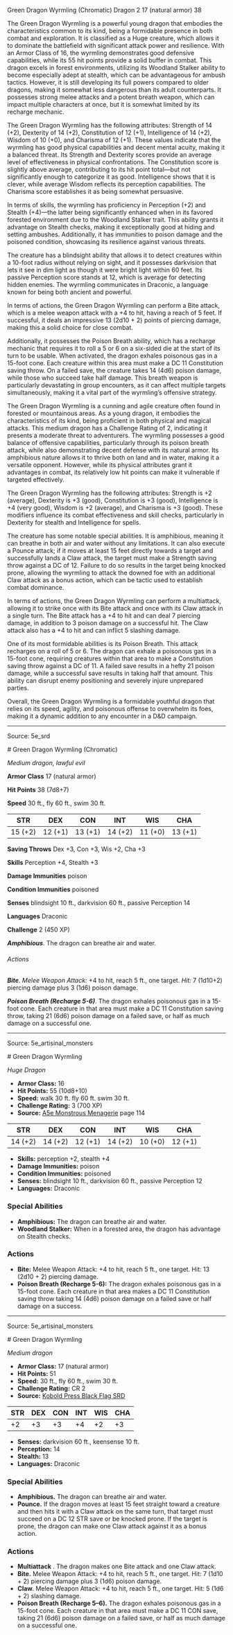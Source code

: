 <MonsterName/>Green Dragon Wyrmling (Chromatic)</MonsterName>
<CreatureType/>Dragon</CreatureType>
<CR/>2</CR>
<AC/>17 (natural armor)</AC>
<HP/>38</HP>
<summary>The Green Dragon Wyrmling is a powerful young dragon that embodies the characteristics common to its kind, being a formidable presence in both combat and exploration. It is classified as a Huge creature, which allows it to dominate the battlefield with significant attack power and resilience. With an Armor Class of 16, the wyrmling demonstrates good defensive capabilities, while its 55 hit points provide a solid buffer in combat. This dragon excels in forest environments, utilizing its Woodland Stalker ability to become especially adept at stealth, which can be advantageous for ambush tactics. However, it is still developing its full powers compared to older dragons, making it somewhat less dangerous than its adult counterparts. It possesses strong melee attacks and a potent breath weapon, which can impact multiple characters at once, but it is somewhat limited by its recharge mechanic.</summary>

<detail>

The Green Dragon Wyrmling has the following attributes: Strength of 14 (+2), Dexterity of 14 (+2), Constitution of 12 (+1), Intelligence of 14 (+2), Wisdom of 10 (+0), and Charisma of 12 (+1). These values indicate that the wyrmling has good physical capabilities and decent mental acuity, making it a balanced threat. Its Strength and Dexterity scores provide an average level of effectiveness in physical confrontations. The Constitution score is slightly above average, contributing to its hit point total—but not significantly enough to categorize it as good. Intelligence shows that it is clever, while average Wisdom reflects its perception capabilities. The Charisma score establishes it as being somewhat persuasive.

In terms of skills, the wyrmling has proficiency in Perception (+2) and Stealth (+4)—the latter being significantly enhanced when in its favored forested environment due to the Woodland Stalker trait. This ability grants it advantage on Stealth checks, making it exceptionally good at hiding and setting ambushes. Additionally, it has immunities to poison damage and the poisoned condition, showcasing its resilience against various threats.

The creature has a blindsight ability that allows it to detect creatures within a 10-foot radius without relying on sight, and it possesses darkvision that lets it see in dim light as though it were bright light within 60 feet. Its passive Perception score stands at 12, which is average for detecting hidden enemies. The wyrmling communicates in Draconic, a language known for being both ancient and powerful.

In terms of actions, the Green Dragon Wyrmling can perform a Bite attack, which is a melee weapon attack with a +4 to hit, having a reach of 5 feet. If successful, it deals an impressive 13 (2d10 + 2) points of piercing damage, making this a solid choice for close combat.

Additionally, it possesses the Poison Breath ability, which has a recharge mechanic that requires it to roll a 5 or 6 on a six-sided die at the start of its turn to be usable. When activated, the dragon exhales poisonous gas in a 15-foot cone. Each creature within this area must make a DC 11 Constitution saving throw. On a failed save, the creature takes 14 (4d6) poison damage, while those who succeed take half damage. This breath weapon is particularly devastating in group encounters, as it can affect multiple targets simultaneously, making it a vital part of the wyrmling’s offensive strategy.

The Green Dragon Wyrmling is a cunning and agile creature often found in forested or mountainous areas. As a young dragon, it embodies the characteristics of its kind, being proficient in both physical and magical attacks. This medium dragon has a Challenge Rating of 2, indicating it presents a moderate threat to adventurers. The wyrmling possesses a good balance of offensive capabilities, particularly through its poison breath attack, while also demonstrating decent defense with its natural armor. Its amphibious nature allows it to thrive both on land and in water, making it a versatile opponent. However, while its physical attributes grant it advantages in combat, its relatively low hit points can make it vulnerable if targeted effectively.

The Green Dragon Wyrmling has the following attributes: Strength is +2 (average), Dexterity is +3 (good), Constitution is +3 (good), Intelligence is +4 (very good), Wisdom is +2 (average), and Charisma is +3 (good). These modifiers influence its combat effectiveness and skill checks, particularly in Dexterity for stealth and Intelligence for spells.

The creature has some notable special abilities. It is amphibious, meaning it can breathe in both air and water without any limitations. It can also execute a Pounce attack; if it moves at least 15 feet directly towards a target and successfully lands a Claw attack, the target must make a Strength saving throw against a DC of 12. Failure to do so results in the target being knocked prone, allowing the wyrmling to attack the downed foe with an additional Claw attack as a bonus action, which can be tactic used to establish combat dominance.

In terms of actions, the Green Dragon Wyrmling can perform a multiattack, allowing it to strike once with its Bite attack and once with its Claw attack in a single turn. The Bite attack has a +4 to hit and can deal 7 piercing damage, in addition to 3 poison damage on a successful hit. The Claw attack also has a +4 to hit and can inflict 5 slashing damage. 

One of its most formidable abilities is its Poison Breath. This attack recharges on a roll of 5 or 6. The dragon can exhale a poisonous gas in a 15-foot cone, requiring creatures within that area to make a Constitution saving throw against a DC of 11. A failed save results in a hefty 21 poison damage, while a successful save results in taking half that amount. This ability can disrupt enemy positioning and severely injure unprepared parties.

Overall, the Green Dragon Wyrmling is a formidable youthful dragon that relies on its speed, agility, and poisonous offense to overwhelm its foes, making it a dynamic addition to any encounter in a D&D campaign.</detail>



---

Source: 5e_srd

<statblock>
# Green Dragon Wyrmling (Chromatic)

*Medium dragon, lawful evil*

**Armor Class** 17 (natural armor)

**Hit Points** 38 (7d8+7)

**Speed** 30 ft., fly 60 ft., swim 30 ft.

| STR     | DEX     | CON     | INT     | WIS     | CHA     |
|---------|---------|---------|---------|---------|---------|
| 15 (+2) | 12 (+1) | 13 (+1) | 14 (+2) | 11 (+0) | 13 (+1) |

**Saving Throws** Dex +3, Con +3, Wis +2, Cha +3

**Skills** Perception +4, Stealth +3

**Damage Immunities** poison

**Condition Immunities** poisoned

**Senses** blindsight 10 ft., darkvision 60 ft., passive Perception 14

**Languages** Draconic

**Challenge** 2 (450 XP)

***Amphibious***. The dragon can breathe air and water.

###### Actions

***Bite***. *Melee Weapon Attack:* +4 to hit, reach 5 ft., one target. *Hit:* 7 (1d10+2) piercing damage plus 3 (1d6) poison damage.

***Poison Breath (Recharge 5-6)***. The dragon exhales poisonous gas in a 15-foot cone. Each creature in that area must make a DC 11 Constitution saving throw, taking 21 (6d6) poison damage on a failed save, or half as much damage on a successful one.
</statblock>




---

Source: 5e_artisinal_monsters

<statblock>
# Green Dragon Wyrmling

*Huge* *Dragon*

- **Armor Class:** 16
- **Hit Points:** 55 (10d8+10)
- **Speed:** walk 30 ft. fly 60 ft. swim 30 ft.
- **Challenge Rating:** 3 (700 XP)
- **Source:** [A5e Monstrous Menagerie](https://enpublishingrpg.com/products/level-up-monstrous-menagerie-a5e) page 114

| STR | DEX | CON | INT | WIS | CHA |
| --- | --- | --- | --- | --- | --- |
| 14 (+2) | 14 (+2) | 12 (+1) | 14 (+2) | 10 (+0) | 12 (+1) |

- **Skills:** perception +2, stealth +4
- **Damage Immunities:** poison
- **Condition Immunities:** poisoned
- **Senses:** blindsight 10 ft., darkvision 60 ft., passive Perception 12
- **Languages:** Draconic

### Special Abilities

- **Amphibious:** The dragon can breathe air and water.
- **Woodland Stalker:** When in a forested area, the dragon has advantage on Stealth checks.

### Actions

- **Bite:** Melee Weapon Attack: +4 to hit, reach 5 ft., one target. Hit: 13 (2d10 + 2) piercing damage.
- **Poison Breath (Recharge 5-6):** The dragon exhales poisonous gas in a 15-foot cone. Each creature in that area makes a DC 11 Constitution saving throw  taking 14 (4d6) poison damage on a failed save or half damage on a success.


</statblock>




---

Source: 5e_artisinal_monsters

<statblock>
# Green Dragon Wyrmling

*Medium dragon*

- **Armor Class:** 17 (natural armor)
- **Hit Points:** 51
- **Speed:** 30 ft., fly 60 ft., swim 30 ft.
- **Challenge Rating:** CR 2
- **Source:** [Kobold Press Black Flag SRD](https://koboldpress.com/black-flag-roleplaying/)

| STR | DEX | CON | INT | WIS | CHA |
| --- | --- | --- | --- | --- | --- |
| +2 | +3 | +3 | +4 | +2 | +3 |

- **Senses:** darkvision 60 ft., keensense 10 ft.
- **Perception:** 14
- **Stealth:** 13
- **Languages:** Draconic

### Special Abilities

- **Amphibious.** The dragon can breathe air and water.
- **Pounce.** If the dragon moves at least 15 feet straight toward a creature and then hits it with a Claw attack on the same turn, that target must succeed on a DC 12 STR save or be knocked prone. If the target is prone, the dragon can make one Claw attack against it as a bonus action.

### Actions

- **Multiattack** . The dragon makes one Bite attack and one Claw attack.
- **Bite.** Melee Weapon Attack: +4 to hit, reach 5 ft., one target. Hit: 7 (1d10 + 2) piercing damage plus 3 (1d6) poison damage.
- **Claw.** Melee Weapon Attack: +4 to hit, reach 5 ft., one target. Hit: 5 (1d6 + 2) slashing damage.
- **Poison Breath (Recharge 5–6).** The dragon exhales poisonous gas in a 15-foot cone. Each creature in that area must make a DC 11 CON save, taking 21 (6d6) poison damage on a failed save, or half as much damage on a successful one.

</statblock>



